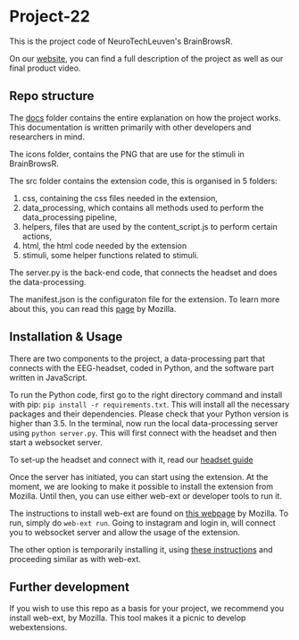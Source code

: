 # Project-22

This is the project code of NeuroTechLeuven's BrainBrowsR.

On our [website](https://ntxl.org), you can find a full description of the project as well as our final product video.

## Repo structure

The [docs](./docs/) folder contains the entire explanation on how the project works. This documentation is written primarily with other developers and researchers in mind.

The icons folder, contains the PNG that are use for the stimuli in BrainBrowsR.

The src folder contains the extension code, this is organised in 5 folders:

1. css, containing the css files needed in the extension,
2. data_processing, which contains all methods used to perform the data_processing pipeline,
3. helpers, files that are used by the content_script.js to perform certain actions,
4. html, the html code needed by the extension
5. stimuli, some helper functions related to stimuli.

The server.py is the back-end code, that connects the headset and does the data-processing.

The manifest.json is the configuraton file for the extension. To learn more about this, you can read this [page](https://developer.mozilla.org/en-US/docs/Mozilla/Add-ons/WebExtensions/manifest.json) by Mozilla.

## Installation & Usage

There are two components to the project, a data-processing part that connects with the EEG-headset, coded in Python, and the software part written in JavaScript.

To run the Python code, first go to the right directory command and install with pip: `pip install -r requirements.txt`. This will install all the necessary packages and their dependencies. Please check that your Python version is higher than 3.5. In the terminal, now run the local data-processing server using `python server.py`. This will first connect with the headset and then start a websocket server.

To set-up the headset and connect with it, read our [headset guide](docs/headset.md)

Once the server has initiated, you can start using the extension. At the moment, we are looking to make it possible to install the extension from Mozilla. Until then, you can use either web-ext or developer tools to run it.

The instructions to install web-ext are found on [this webpage](https://extensionworkshop.com/documentation/develop/getting-started-with-web-ext/) by Mozilla. To run, simply do `web-ext run`. Going to instagram and login in, will connect you to websocket server and allow the usage of the extension.

The other option is temporarily installing it, using [these instructions](https://extensionworkshop.com/documentation/develop/temporary-installation-in-firefox/) and proceeding similar as with web-ext.

## Further development

If you wish to use this repo as a basis for your project, we recommend you install web-ext, by Mozilla. This tool makes it a picnic to develop webextensions.
